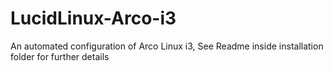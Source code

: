 # LucidLinux-Arco-i3
An automated configuration of Arco Linux i3,
See Readme inside installation folder for further details
